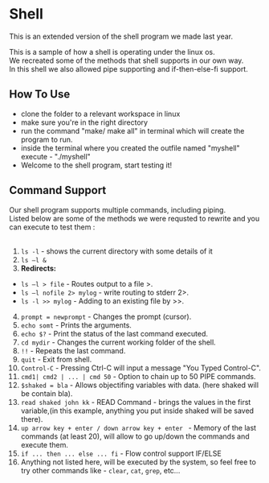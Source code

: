 
# Shell
This is an extended version of the shell program we made last year. </br>

This is a sample of how a shell is operating under the linux os. </br>
We recreated some of the methods that shell supports in our own way. </br>
In this shell we also allowed pipe supporting and if-then-else-fi support. </br>


## How To Use

* clone the folder to a relevant workspace in linux </br>
* make sure you're in the right directory </br> 
* run the command "make/ make all" in terminal which will create the program to run. </br>
* inside the terminal where you created the outfile named "myshell" execute - "./myshell" </br>
* Welcome to the shell program, start testing it! </br>

## Command Support
Our shell program supports multiple commands, including piping. </br>
Listed below are some of the methods we were requsted to rewrite and you can execute to test them : </br>
</br>
1. ``ls -l`` - shows the current directory with some details of it
2. ``ls –l &``
3.  **Redirects:**
* ``ls –l > file`` - Routes output to a file >.
* ``ls –l nofile 2> mylog`` - write routing to stderr 2>.
* ``ls -l >> mylog`` - Adding to an existing file by >>.
4. ``prompt = newprompt`` - Changes the prompt (cursor).
5. ``echo somt`` - Prints the arguments.
6. ``echo $?`` - Print the status of the last command executed.
7. ``cd mydir`` - Changes the current working folder of the shell.
8. ``!!`` - Repeats the last command.
9.  ``quit`` - Exit from shell.
10. ``Control-C`` - Pressing Ctrl-C will input a message "You Typed Control-C".
11. ``cmd1| cmd2 | ... | cmd 50`` - Option to chain up to 50 PIPE commands. 
12. ``$shaked = bla`` - Allows objectifing variables with data. (here shaked will be contain bla).
13. ``read shaked john kk`` - READ Command - brings the values in the first variable,(in this example, anything you put inside shaked will be saved there).
14. ``up arrow key + enter / down arrow key + enter `` -  Memory of the last commands (at least 20), will allow to go up/down the commands and execute them.
15. ``if ... then ... else ... fi`` - Flow control support IF/ELSE
16. Anything not listed here, will be executed by the system, so feel free to try other commands like - ``clear``, ``cat``, ``grep``, etc...


